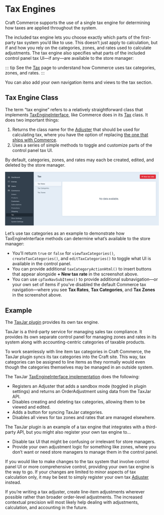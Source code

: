 # Tax Engines

Craft Commerce supports the use of a single tax engine for determining how taxes are applied throughout the system.

The included tax engine lets you choose exactly which parts of the first-party tax system you’d like to use. This doesn’t just apply to calculation, but if and how you rely on the categories, zones, and rates used to calculate adjustments. The tax engine also specifies what parts of the included control panel tax UI—if any—are available to the store manager:

::: tip
See the [Tax](../tax.md) page to understand how Commerce uses tax categories, zones, and rates.
:::

You can also add your own navigation items and views to the tax section.

## Tax Engine Class

The term “tax engine” refers to a relatively straightforward class that implements [TaxEngineInterface](commerce3:craft\commerce\base\TaxEngineInterface), like Commerce does in its [Tax](commerce3:craft\commerce\engines\Tax) class. It does two important things:

1. Returns the class name for the [Adjuster](adjuster.md) that should be used for calculating tax, where you have the option of replacing [the one that ships with Commerce](commerce3:craft\commerce\adjusters\Tax).
2. Uses a series of simple methods to toggle and customize parts of the control panel tax UI.

By default, categories, zones, and rates may each be created, edited, and deleted by the store manager.

![](../assets/tax-ui.png)

Let’s use tax categories as an example to demonstrate how TaxEngineInterface methods can determine what’s available to the store manager:

- You’ll return `true` or `false` for `viewTaxCategories()`, `createTaxCategories()`, and `editTaxCategories()` to toggle what UI is available in the control panel.
- You can provide additional `taxCategoryActionHtml()` to insert buttons that appear alongside **+ New tax rate** in the screenshot above.
- You can use `cpTaxNavSubItems()` to provide additional subnavigation—or your own set of items if you’ve disabled the default Commerce tax navigation—where you see **Tax Rates**, **Tax Categories**, and **Tax Zones** in the screenshot above.

## Example

The [TaxJar plugin](https://github.com/craftcms/commerce-taxjar) provides its own tax engine.

TaxJar is a third-party service for managing sales tax compliance. It provides its own separate control panel for managing zones and rates in its system along with accounting-centric categories of taxable products.

To work seamlessly with line item tax categories in Craft Commerce, the TaxJar plugin syncs its tax categories into the Craft site. This way, tax categories can be assigned to line items as they normally would even though the categories themselves may be managed in an outside system.

The TaxJar [TaxEngineInterface implementation](https://github.com/craftcms/commerce-taxjar/blob/master/src/engines/TaxJar.php) does the following:

- Registers an Adjuster that adds a sandbox mode (toggled in plugin settings) and returns an OrderAdjustment using data from the TaxJar API.
- Disables creating and deleting tax categories, allowing them to be viewed and edited.
- Adds a button for syncing TaxJar categories.
- Disables all views for tax zones and rates that are managed elsewhere.

The TaxJar plugin is an example of a tax engine that integrates with a third-party API, but you might also register your own tax engine to...

- Disable tax UI that might be confusing or irrelevant for store managers.
- Provide your own adjustment logic for something like zones, where you don’t want or need store managers to manage them in the control panel.

If you would like to make changes to the tax system that involve control panel UI or more comprehensive control, providing your own tax engine is the way to go. If your changes are limited to minor aspects of tax calculation only, it may be best to simply register your own tax [Adjuster](adjusters.md) instead.

If you’re writing a tax adjuster, create line-item adjustments wherever possible rather than broader order-level adjustments. The increased contextual precision will most likely help dealing with adjustments, calculation, and accounting in the future.
